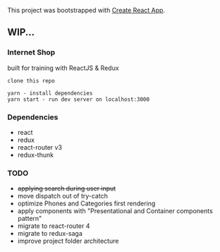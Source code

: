 This project was bootstrapped with [Create React App](https://github.com/facebookincubator/create-react-app).

## WIP...

### Internet Shop

built for training with ReactJS & Redux

```
clone this repo

yarn - install dependencies
yarn start - run dev server on localhost:3000
```

### Dependencies

* react
* redux
* react-router v3
* redux-thunk

### TODO

* ~~applying search during user input~~
* move dispatch out of try-catch
* optimize Phones and Categories first rendering
* apply components with "Presentational and Container components pattern"
* migrate to react-router 4
* migrate to redux-saga
* improve project folder architecture
